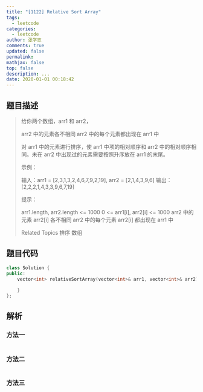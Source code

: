 ```yaml
---
title: "[1122] Relative Sort Array"
tags:
  - leetcode
categories:
  - leetcode
author: 张学志
comments: true
updated: false
permalink:
mathjax: false
top: false
description: ...
date: 2020-01-01 00:18:42
---
```


## 题目描述

> 给你两个数组，arr1 和 arr2， 
> 
> 
> arr2 中的元素各不相同 
> arr2 中的每个元素都出现在 arr1 中 
> 
> 
> 对 arr1 中的元素进行排序，使 arr1 中项的相对顺序和 arr2 中的相对顺序相同。未在 arr2 中出现过的元素需要按照升序放在 arr1 的末尾。 
> 
> 
> 
> 示例： 
> 
> 输入：arr1 = [2,3,1,3,2,4,6,7,9,2,19], arr2 = [2,1,4,3,9,6]
> 输出：[2,2,2,1,4,3,3,9,6,7,19]
> 
> 
> 
> 
> 提示： 
> 
> 
> arr1.length, arr2.length <= 1000 
> 0 <= arr1[i], arr2[i] <= 1000 
> arr2 中的元素 arr2[i] 各不相同 
> arr2 中的每个元素 arr2[i] 都出现在 arr1 中 
> 
> Related Topics 排序 数组

## 题目代码

```cpp
class Solution {
public:
    vector<int> relativeSortArray(vector<int>& arr1, vector<int>& arr2) {
        
    }
};
```

## 解析

### 方法一

```cpp

```

### 方法二

```cpp

```

### 方法三

```cpp

```

